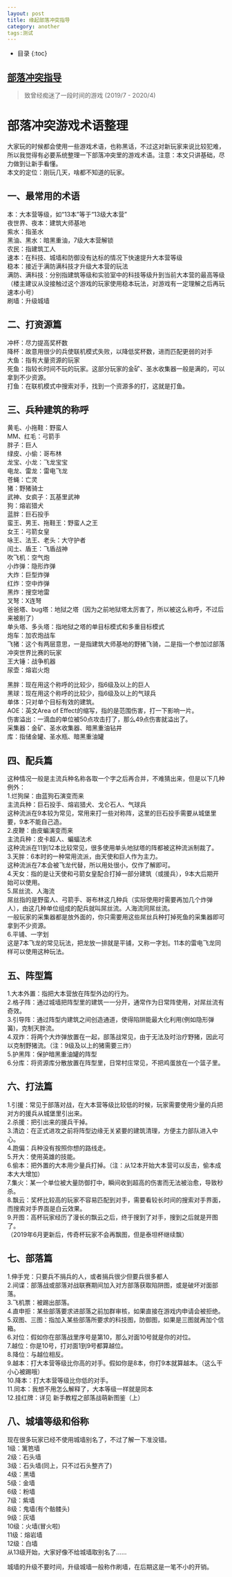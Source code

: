```yaml
---
layout: post  
title: 缘起部落冲突指导  
category: another  
tags:测试
---
```


* 目录
{:toc}

## [部落冲突指导](https://www.cocservice.top/p/756)  
  
> 致曾经痴迷了一段时间的游戏 (2019/7 - 2020/4)
# 部落冲突游戏术语整理  
  大家玩的时候都会使用一些游戏术语，也称黑话，不过这对新玩家来说比较犯难，所以我觉得有必要系统整理一下部落冲突里的游戏术语。注意：本文只讲基础，尽力做到让新手看懂。  
本文的定位：刚玩几天，啥都不知道的玩家。  
  
## 一、最常用的术语  
本：大本营等级，如“13本”等于“13级大本营”  
夜世界、夜本：建筑大师基地  
紫水：指圣水  
黑油、黑水：暗黑重油，7级大本营解锁  
农民：指建筑工人  
速本：在科技、城墙和防御没有达标的情况下快速提升大本营等级  
稳本：接近于满防满科技才升级大本营的玩法  
满防、满科技：分别指建筑等级和实验室中的科技等级升到当前大本营的最高等级  
（楼主建议从没接触过这个游戏的玩家使用稳本玩法，对游戏有一定理解之后再玩速本小号）  
刷墙：升级城墙  
  
## 二、打资源篇  
冲杯：尽力提高奖杯数  
降杯：故意用很少的兵使联机模式失败，以降低奖杯数，进而匹配更弱的对手  
大鱼：指有大量资源的玩家  
死鱼：指较长时间不玩的玩家。这部分玩家的金矿、圣水收集器一般是满的，可以拿到不少资源。  
打鱼：在联机模式中搜索对手，找到一个资源多的打，这就是打鱼。  
  
## 三、兵种建筑的称呼  
黄毛、小拖鞋：野蛮人  
MM、红毛：弓箭手  
胖子：巨人  
绿皮、小偷：哥布林  
龙宝、小龙：飞龙宝宝  
电龙、雷龙：雷电飞龙  
苍蝇：亡灵  
猪：野猪骑士  
武神、女疯子：瓦基里武神  
狗：熔岩猎犬  
蓝胖：巨石投手  
蛮王、男王、拖鞋王：野蛮人之王  
女王：弓箭女皇  
咏王、法王、老头：大守护者  
闰土、盾王：飞盾战神  
吹飞机：空气炮  
小炸弹：隐形炸弹  
大炸：巨型炸弹  
红炸：空中炸弹  
黑炸：搜空地雷  
叉弩：X连弩  
爸爸塔、bug塔：地狱之塔（因为之前地狱塔太厉害了，所以被这么称呼，不过后来被削了）  
单头塔、多头塔：指地狱之塔的单目标模式和多重目标模式  
炮车：加农炮战车  
飞猪：这个有两层意思，一是指建筑大师基地的野猪飞骑，二是指一个参加过部落冲突世界比赛的玩家  
王大锤：战争机器  
尿壶：熔岩火炮  
  
黑胖：现在用这个称呼的比较少，指6级及以上的巨人  
黑球：现在用这个称呼的比较少，指6级及以上的气球兵  
单体：只对单个目标有效的建筑。  
AOE：英文Area of Effect的缩写，指的是范围伤害，打一下影响一片。  
伤害溢出：一滴血的单位被50点攻击打了，那么49点伤害就溢出了。  
采集器：金矿、圣水收集器、暗黑重油钻井  
库：指储金罐、圣水瓶、暗黑重油罐  
  
## 四、配兵篇  
这种情况一般是主流兵种名称各取一个字之后再合并，不难猜出来，但是以下几种例外：  
1.烂狗屎：由蓝狗石演变而来  
主流兵种：巨石投手、熔岩猎犬、戈仑石人、气球兵  
这种流派在9本较为常见，常用来打一些对称阵，这里的巨石投手需要从城堡里要，9本不能自己造。  
2.皮鞭：由皮蝙演变而来  
主流兵种：皮卡超人、蝙蝠法术  
这种流派在11到12本比较常见，很多使用单头地狱塔的阵都被这种流派制裁了。  
3.天胖：6本时的一种常用流派，由天使和巨人作为主力。  
这种流派在7本会被飞龙代替，所以用处很小，仅作了解即可。  
4.天女：指的是让天使和弓箭女皇配合打掉一部分建筑（或援兵），9本大后期开始可以使用。  
5.屌丝流、人海流  
屌丝指的是野蛮人、弓箭手、哥布林这几种兵（实际使用时需要再加几个炸弹人），由这几种单位组成的配兵就叫屌丝流。人海流同屌丝流。  
一般玩家的采集器都是放外面的，你只需要用这些屌丝兵种打掉死鱼的采集器即可拿到不少资源。  
6.平铺、一字划  
这是7本飞龙的常见玩法，把龙放一排就是平铺，又称一字划。11本的雷电飞龙同样可以使用这种玩法。  
  
## 五、阵型篇  
1.大本外置：指把大本营放在阵型外边的行为。  
2.格子阵：通过城墙把阵型里的建筑一一分开，通常作为日常阵使用，对屌丝流有奇效。  
3.引导阵：通过阵型内建筑之间创造通道，使得陷阱能最大化利用(例如隐形弹簧)，克制天胖流。  
4.双炸：将两个大炸弹放置在一起，部落战常见，由于无法及时治疗野猪，因此可以克制野猪流。（注：9级及以上的猪需要三炸）  
5.护黑阵：保护暗黑重油罐的阵型  
6.分库：将资源库分散放置在阵型里，日常村庄常见，不把鸡蛋放在一个篮子里。  
  
## 六、打法篇  
1.引援：常见于部落对战，在大本营等级比较低的时候，玩家需要使用少量的兵把对方的援兵从城堡里引出来。  
2.杀援：把引出来的援兵干掉。  
3.清边：在正式进攻之前将阵型边缘无关紧要的建筑清理，方便主力部队进入中心。  
4.跑偏：兵种没有按照你想的路线走。  
5.开大：使用英雄的技能。  
6.偷本：把外置的大本用少量兵打掉。（注：从12本开始大本营可以反击，偷本成本大大增加）  
7.集火：某一个单位被大量防御打中，瞬间收到超高的伤害而无法被治愈，导致秒杀。  
8.飘云：奖杯比较高的玩家不容易匹配到对手，需要看较长时间的搜索对手界面，而搜索对手界面是白云效果。  
9.开图：高杯玩家经历了漫长的飘云之后，终于搜到了对手，搜到之后就是开图了。  
（2019年6月更新后，传奇杯玩家不会再飘图，但是泰坦杯继续飘）  
  
## 七、部落篇  
1.伸手党：只要兵不捐兵的人，或者捐兵很少但要兵很多都人  
2.间谍：部落战或部落对战联赛期间加入对方部落获取陷阱图，或是破坏对面部落。  
3.飞机票：被踢出部落。  
4.直申拒：某些部落要求进部落之前加群审核，如果直接在游戏内申请会被拒绝。  
5.双图、三图：指加入某些部落所要求的科技图，防御图，如果是三图就再加个信箱。  
6.对位：假如你在部落战里序号是第10，那么对面10号就是你的对位。  
7.越位：你是10号，打对面1到9号都算越位。  
8.降位：与越位相反。  
9.越本：打大本营等级比你高的对手。假如你是8本，你打9本就算越本。（这么干小心被踢哦）  
10.降本：打大本营等级比你低的对手。  
11.同本：我想不用怎么解释了，大本等级一样就是同本  
12.挂红牌：详见 新手教程之部落战萌新图鉴（上）  
  
## 八、城墙等级和俗称  
现在很多玩家已经不使用城墙别名了，不过了解一下准没错。  
1级：篱笆墙  
2级：石头墙  
3级：石头墙(同上，只不过石头整齐了)  
4级：黑墙  
5级：金墙  
6级：粉墙  
7级：紫墙  
8级：鬼墙(有个骷髅头)  
9级：灰墙  
10级：火墙(冒火啦)  
11级：熔岩墙  
12级：白墙  
从13级开始，大家好像不给城墙取别名了……  
  
城墙的升级不要时间，升级城墙一般称作刷墙，在后期这是一笔不小的开销。  
  
